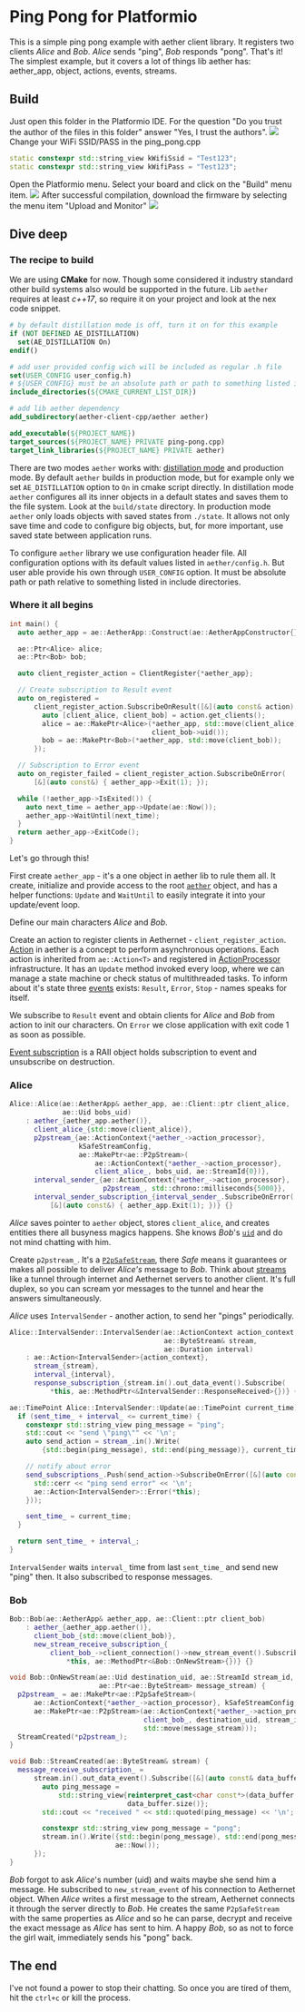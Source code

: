 # Ping Pong for Platformio

This is a simple ping pong example with aether client library. It registers two clients *Alice* and *Bob*. *Alice* sends "ping", *Bob* responds "pong". That's it!
The simplest example, but it covers a lot of things lib aether has: aether_app, object, actions, events, streams.

## Build
Just open this folder in the Platformio IDE. For the question "Do you trust the author of the files in this folder" answer "Yes, I trust the authors".
![](doc/pics/pic1.jpg)
Change your WiFi SSID/PASS in the ping_pong.cpp
```cpp
static constexpr std::string_view kWifiSsid = "Test123";
static constexpr std::string_view kWifiPass = "Test123";
```
Open the Platformio menu. Select your board and click on the "Build" menu item.
![](doc/pics/pic2.jpg)
After successful compilation, download the firmware by selecting the menu item "Upload and Monitor"
![](doc/pics/pic3.jpg)

## Dive deep
### The recipe to build
We are using **CMake** for now. Though some considered it industry standard other build systems also would be supported in the future.
Lib `aether` requires at least *c++17*, so require it on your project and look at the nex code snippet.

```cmake
# by default distillation mode is off, turn it on for this example
if (NOT DEFINED AE_DISTILLATION)
  set(AE_DISTILLATION On)
endif()

# add user provided config wich will be included as regular .h file
set(USER_CONFIG user_config.h)
# ${USER_CONFIG} must be an absolute path or path to something listed in include directories
include_directories(${CMAKE_CURRENT_LIST_DIR})

# add lib aether dependency
add_subdirectory(aether-client-cpp/aether aether)

add_executable(${PROJECT_NAME})
target_sources(${PROJECT_NAME} PRIVATE ping-pong.cpp)
target_link_libraries(${PROJECT_NAME} PRIVATE aether)
```
There are two modes `aether` works with: [distillation mode](link/to/documenation) and production mode.
By default `aether` builds in production mode, but for example only we set `AE_DISTILLATION` option to `On` in cmake script directly.
In distillation mode `aether` configures all its inner objects in a default states and saves them to the file system.
Look at the `build/state` directory.
In production mode `aether` only loads objects with saved states from `./state`.
It allows not only save time and code to configure big objects, but, for more important, use saved state between application runs.

To configure `aether` library we use configuration header file. All configuration options with its default values listed in `aether/config.h`.
But user able provide his own through `USER_CONFIG` option.
It must be absolute path or path relative to something listed in include directories.

### Where it all begins
```cpp
int main() {
  auto aether_app = ae::AetherApp::Construct(ae::AetherAppConstructor{});

  ae::Ptr<Alice> alice;
  ae::Ptr<Bob> bob;

  auto client_register_action = ClientRegister{*aether_app};

  // Create subscription to Result event
  auto on_registered =
      client_register_action.SubscribeOnResult([&](auto const& action) {
        auto [client_alice, client_bob] = action.get_clients();
        alice = ae::MakePtr<Alice>(*aether_app, std::move(client_alice),
                                   client_bob->uid());
        bob = ae::MakePtr<Bob>(*aether_app, std::move(client_bob));
      });

  // Subscription to Error event
  auto on_register_failed = client_register_action.SubscribeOnError(
      [&](auto const&) { aether_app->Exit(1); });

  while (!aether_app->IsExited()) {
    auto next_time = aether_app->Update(ae::Now());
    aether_app->WaitUntil(next_time);
  }
  return aether_app->ExitCode();
}
```

Let's go through this!

First create `aether_app` - it's a one object in aether lib to rule them all. It create, initialize and provide access to the root [`aether`](link/to/documentation) object,
and has a helper functions: `Update` and `WaitUntil` to easily integrate it into your update/event loop.

Define our main characters *Alice* and *Bob*.

Create an action to register clients in Aethernet - `client_register_action`.
[Action](link/to/documentation) in aether is a concept to perform asynchronous operations.
Each action is inherited from `ae::Action<T>` and registered in [ActionProcessor](link/to/documentation) infrastructure.
It has an `Update` method invoked every loop, where we can manage a state machine or check status of multithreaded tasks.
To inform about it's state three [events](link/to/documentation) exists: `Result`, `Error`, `Stop` - names speaks for itself.

We subscribe to `Result` event and obtain clients for *Alice* and *Bob* from action to init our characters.
On `Error` we close application with exit code 1 as soon as possible.

[Event subscription](link/to/documenation) is a RAII object holds subscription to event and unsubscribe on destruction.

### Alice
```cpp
Alice::Alice(ae::AetherApp& aether_app, ae::Client::ptr client_alice,
             ae::Uid bobs_uid)
    : aether_{aether_app.aether()},
      client_alice_{std::move(client_alice)},
      p2pstream_{ae::ActionContext{*aether_->action_processor},
                 kSafeStreamConfig,
                 ae::MakePtr<ae::P2pStream>(
                     ae::ActionContext{*aether_->action_processor},
                     client_alice_, bobs_uid, ae::StreamId{0})},
      interval_sender_{ae::ActionContext{*aether_->action_processor},
                       p2pstream_, std::chrono::milliseconds{5000}},
      interval_sender_subscription_{interval_sender_.SubscribeOnError(
          [&](auto const&) { aether_app.Exit(1); })} {}
```
*Alice* saves pointer to `aether` object, stores `client_alice`, and creates entities there all busyness magics happens.
She knows *Bob*'s [`uid`](link/to/documentation) and do not mind chatting with him.

Create `p2pstream_`. It's a [`P2pSafeStream`](link/to/documentation), there *Safe* means it guarantees or makes all possible to deliver *Alice's* message to *Bob*.
Think about [streams](link/to/documentation) like a tunnel through internet and Aethernet servers to another client.
It's full duplex, so you can scream yor messages to the tunnel and hear the answers simultaneously.

*Alice* uses `IntervalSender` - another action, to send her "pings" periodically.

```cpp
Alice::IntervalSender::IntervalSender(ae::ActionContext action_context,
                                      ae::ByteStream& stream,
                                      ae::Duration interval)
    : ae::Action<IntervalSender>{action_context},
      stream_{stream},
      interval_{interval},
      response_subscription_{stream.in().out_data_event().Subscribe(
          *this, ae::MethodPtr<&IntervalSender::ResponseReceived>{})} {}

ae::TimePoint Alice::IntervalSender::Update(ae::TimePoint current_time) {
  if (sent_time_ + interval_ <= current_time) {
    constexpr std::string_view ping_message = "ping";
    std::cout << "send \"ping\"" << '\n';
    auto send_action = stream_.in().Write(
        {std::begin(ping_message), std::end(ping_message)}, current_time);

    // notify about error
    send_subscriptions_.Push(send_action->SubscribeOnError([&](auto const&) {
      std::cerr << "ping send error" << '\n';
      ae::Action<IntervalSender>::Error(*this);
    }));

    sent_time_ = current_time;
  }

  return sent_time_ + interval_;
}
```
`IntervalSender` waits `interval_` time from last `sent_time_` and send new "ping" then. It also subscribed to response messages.

### Bob
```cpp
Bob::Bob(ae::AetherApp& aether_app, ae::Client::ptr client_bob)
    : aether_{aether_app.aether()},
      client_bob_{std::move(client_bob)},
      new_stream_receive_subscription_{
          client_bob_->client_connection()->new_stream_event().Subscribe(
              *this, ae::MethodPtr<&Bob::OnNewStream>{})} {}

void Bob::OnNewStream(ae::Uid destination_uid, ae::StreamId stream_id,
                      ae::Ptr<ae::ByteStream> message_stream) {
  p2pstream_ = ae::MakePtr<ae::P2pSafeStream>(
      ae::ActionContext{*aether_->action_processor}, kSafeStreamConfig,
      ae::MakePtr<ae::P2pStream>(ae::ActionContext{*aether_->action_processor},
                                 client_bob_, destination_uid, stream_id,
                                 std::move(message_stream)));
  StreamCreated(*p2pstream_);
}

void Bob::StreamCreated(ae::ByteStream& stream) {
  message_receive_subscription_ =
      stream.in().out_data_event().Subscribe([&](auto const& data_buffer) {
        auto ping_message =
            std::string_view{reinterpret_cast<char const*>(data_buffer.data()),
                             data_buffer.size()};
        std::cout << "received " << std::quoted(ping_message) << '\n';

        constexpr std::string_view pong_message = "pong";
        stream.in().Write({std::begin(pong_message), std::end(pong_message)},
                          ae::Now());
      });
}
```

*Bob* forgot to ask *Alice*'s number (uid) and waits maybe she send him a message.
He subscribed to `new_stream_event` of his connection to Aethernet object.
When *Alice* writes a first message to the stream, Aethernet connects it through the server directly to *Bob*.
He creates the same `P2pSafeStream` with the same properties as *Alice* and so he can parse, decrypt and receive the exact message as *Alice* has sent to him.
A happy *Bob*, so as not to force the girl wait, immediately sends his "pong" back.

## The end
I've not found a power to stop their chatting. So once you are tired of them, hit the `ctrl+c` or kill the process.
